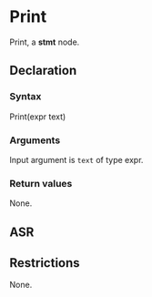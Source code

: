 <!-- This is an automatically generated file. Do not edit it manually. -->

# Print

Print, a **stmt** node.

## Declaration

### Syntax

Print(expr text)

### Arguments
Input argument is `text` of type expr.

### Return values

None.

## ASR

<!-- Generate ASR using pickle. -->

## Restrictions

<!-- Generated from asr_verify.cpp. -->
None.